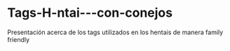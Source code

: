 # Tags-H-ntai---con-conejos
Presentación acerca de los tags utilizados en los hentais de manera family friendly
